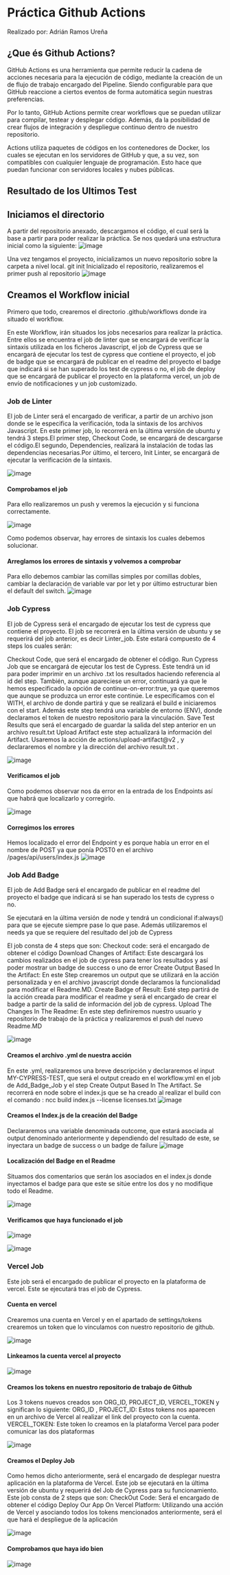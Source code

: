 # Práctica Github Actions
Realizado por: Adrián Ramos Ureña

## ¿Que és Github Actions?
GitHub Actions es una herramienta que permite reducir la cadena de acciones necesaria para la ejecución de código, mediante la creación de un de flujo de trabajo encargado del Pipeline. Siendo configurable para que GitHub reaccione a ciertos eventos de forma automática según nuestras preferencias.

Por lo tanto, GitHub Actions permite crear workflows que se puedan utilizar para compilar, testear y desplegar código. Además, da la posibilidad de crear flujos de integración y despliegue continuo dentro de nuestro repositorio.

Actions utiliza paquetes de códigos en los contenedores de Docker, los cuales se ejecutan en los servidores de GitHub y que, a su vez, son compatibles con cualquier lenguaje de programación. Esto hace que puedan funcionar con servidores locales y nubes públicas.

## Resultado de los Ultimos Test

<!---Start place for the badge -->


<!---End place for the badge -->

## Iniciamos el directorio
A partir del repositorio anexado, descargamos el código, el cual será la base a partir para poder realizar la práctica. Se nos quedará una estructura inicial como la siguiente:
![image](https://user-images.githubusercontent.com/75810680/146693864-702e08f2-11ce-4f3a-b915-6c04cf3d9777.png)

Una vez tengamos el proyecto, inicializamos  un nuevo repositorio sobre la carpeta a nivel local.
git init
Inicializado el repositorio, realizaremos el primer push al repositorio
![image](https://user-images.githubusercontent.com/75810680/146693872-3f981bc0-d153-4b94-9dc7-6ca9fb065575.png)

## Creamos el Workflow inicial
Primero que todo, crearemos el directorio .github/workflows donde ira situado el workflow.

En este Workflow, irán situados los jobs necesarios para realizar la práctica. Entre ellos se encuentra el job de linter que se encargará de verificar la sintaxis utilizada en los ficheros Javascript, el job de Cypress que se encargará de ejecutar los test de cypress que contiene el proyecto, el job de badge que se encargará de publicar en el readme del proyecto el badge que indicará si se han superado los test de cypress o no, el job de deploy que se encargará de publicar el proyecto en la plataforma vercel, un job de envío de notificaciones y un job customizado.

### Job de Linter
El job de Linter será el encargado de verificar, a partir de un archivo json donde se le especifica la verificación, toda la sintaxis de los archivos Javascript.
En este primer job, lo recorrerá en la última versión de ubuntu y tendrá 3 steps.El primer step, Checkout Code, se encargará de descargarse el código.El segundo, Dependencies, realizará la instalación de todas las dependencias necesarias.Por último, el tercero, Init Linter, se encargará de ejecutar la verificación de la sintaxis.

![image](https://user-images.githubusercontent.com/75810680/146693883-1c7f0532-59cc-4690-a8e1-4fab344e4663.png)

#### Comprobamos el job
Para ello realizaremos un push y veremos la ejecución y si funciona correctamente.

![image](https://user-images.githubusercontent.com/75810680/146693896-c5c34a37-ef55-4bf3-9c37-8bfbc5a3ac29.png)


Como podemos observar, hay errores de sintaxis los cuales debemos solucionar.

#### Arreglamos los errores de sintaxis y volvemos a comprobar
Para ello debemos cambiar las comillas simples por comillas dobles, cambiar la declaración de variable var por let y por último estructurar bien el default del switch.
![image](https://user-images.githubusercontent.com/75810680/146693900-af72d64e-5643-4723-b42b-3f0ca6df72e7.png)

### Job Cypress 
El job de Cypress será el encargado de ejecutar los test de cypress que contiene el proyecto.
El job se recorrerá en la última versión de ubuntu y se requerirá del job anterior, es decir Linter_job. Este estará compuesto de 4 steps los cuales serán:

Checkout Code, que será el encargado de obtener el código.
Run Cypress Job que se encargará de ejecutar los test de Cypress. Este tendrá un id para poder imprimir en un archivo .txt los resultados haciendo referencia al id del step. También, aunque apareciese un error, continuará ya que le hemos especificado la opción de continue-on-error:true, ya que queremos que aunque se produzca un error este continúe. Le especificamos con el WITH, el archivo de donde partirá y que se realizará el build e iniciaremos con el start. Además este step tendrá una variable de entorno (ENV), donde declaramos el token de nuestro repositorio para la vinculación.
Save Test Results que será el encargado de guardar la salida del step anterior en un archivo result.txt
Upload Artifact este step actualizará la información del Artifact. Usaremos la acción de actions/upload-artifact@v2 , y declararemos el nombre y la dirección del archivo result.txt .

![image](https://user-images.githubusercontent.com/75810680/146693919-6422ac1d-3719-43b3-ad36-6df596553bcc.png)


#### Verificamos el job
Como podemos observar nos da error en la entrada de los Endpoints así que habrá que localizarlo y corregirlo.

![image](https://user-images.githubusercontent.com/75810680/146693938-81008604-5880-4890-93ed-154d4123df0d.png)

#### Corregimos los errores
Hemos localizado el error del Endpoint y es porque había un error en el nombre de POST ya que ponía POST0 en el archivo /pages/api/users/index.js
![image](https://user-images.githubusercontent.com/75810680/146693950-94af1553-4a1c-4532-a7be-875d22ba2b18.png)

### Job Add Badge
El job de Add Badge  será el encargado de publicar en el readme del proyecto el badge que indicará si se han superado los tests de cypress o no.

Se ejecutará en la última versión de node y tendrá un condicional if:always() para que se ejecute siempre pase lo que pase. Además utilizaremos el needs ya que se requiere del resultado del job de Cypress

El job consta de 4 steps que son:
Checkout code: será el encargado de obtener el código
Download Changes of Artifact: Este descargará los cambios realizados en el job de cypress para tener los resultados y así poder mostrar un badge de success o uno de error
Create Output Based In the Artifact: En este Step crearemos un output que se utilizará en la acción personalizada y en el archivo javascript donde declaramos la funcionalidad para modificar el Readme.MD.
Create Badge of Result: Esté step partirá de la acción creada para modificar el readme y será el encargado de crear el badge a partir de la salid de información del job de cypress.
Upload The Changes In The Readme: En este step definiremos nuestro usuario y repositorio de trabajo de la práctica y realizaremos el push del nuevo Readme.MD 

![image](https://user-images.githubusercontent.com/75810680/146693968-98b47f65-4a36-4cdf-b65e-15611d107e5a.png)

#### Creamos el archivo .yml de nuestra acción
En este .yml, realizaremos una breve descripción y declararemos el input MY-CYPRESS-TEST, que será el output creado en el workflow.yml en el job de Add_Badge_Job y el step Create Output Based In The Artifact. 
Se recorrerá en node sobre el index.js que se ha creado al realizar el build con el comando :
ncc build index.js --license licenses.txt
![image](https://user-images.githubusercontent.com/75810680/146693985-4c861a78-5c98-4f5d-ba1b-86ba35b4af2d.png)

#### Creamos el Index.js de la creación del Badge
Declararemos una variable denominada outcome, que estará asociada al output denominado anteriormente y dependiendo del resultado de este, se inyectara un badge de success o un badge de failure
![image](https://user-images.githubusercontent.com/75810680/146693993-5b82f5bf-00fc-4305-be6e-365c38fc493b.png)


#### Localización del Badge en el Readme
Situamos dos comentarios que serán los asociados en el index.js donde inyectamos el badge para que este se sitúe entre los dos y no modifique todo el Readme.

![image](https://user-images.githubusercontent.com/75810680/146694001-7ae12eaa-41e8-46c5-bf7e-83b0539c0fdf.png)

#### Verificamos que haya funcionado el job
![image](https://user-images.githubusercontent.com/75810680/146694017-5826cb58-f8ab-4eb8-83af-8abc8356ded8.png)

![image](https://user-images.githubusercontent.com/75810680/146694026-75a864a8-452d-4d71-b89d-e800a24341ad.png)

### Vercel Job
Este job será el encargado de publicar el proyecto en la plataforma de vercel. Este se ejecutará tras el job de Cypress.

#### Cuenta en vercel
Crearemos una cuenta en Vercel y en el apartado de settings/tokens crearemos un token que lo vinculamos con nuestro repositorio de github.

![image](https://user-images.githubusercontent.com/75810680/146694041-9be1e045-2dc0-49ff-95cc-1192dfcfcdd7.png)

#### Linkeamos la cuenta vercel al proyecto
![image](https://user-images.githubusercontent.com/75810680/146694053-38a91e82-935f-45e4-86c7-822692d34103.png)

####  Creamos los tokens en nuestro repositorio de trabajo de Github
Los 3 tokens nuevos creados son ORG_ID, PROJECT_ID, VERCEL_TOKEN y significan lo siguiente:
ORG_ID , PROJECT_ID: Estos tokens nos aparecen en un archivo de Vercel al realizar el link del proyecto con la cuenta.
VERCEL_TOKEN: Este token lo creamos en la plataforma Vercel para poder comunicar las dos plataformas

![image](https://user-images.githubusercontent.com/75810680/146694059-eca2bf24-ffcc-452d-bab2-42746a08d99a.png)

####  Creamos el Deploy Job
Como hemos dicho anteriormente, será el encargado de desplegar nuestra aplicación en la plataforma de Vercel. Este job se ejecutará en la última versión de ubuntu y requerirá del Job de Cypress para su funcionamiento. Este job consta de 2 steps que son:
CheckOut Code: Será el encargado de obtener el código
Deploy Our App On Vercel Platform: Utilizando una acción de Vercel y asociando todos los tokens mencionados anteriormente, será el que hará el despliegue de la aplicación

![image](https://user-images.githubusercontent.com/75810680/146694074-34e373ea-bedd-4cbe-b850-ff97b73770ce.png)

#### Comprobamos que haya ido bien
![image](https://user-images.githubusercontent.com/75810680/146694091-1902509b-532f-4f14-9438-77eafa25ef5c.png)
